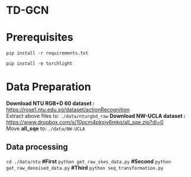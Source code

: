 # TD-GCN

# Prerequisites

```pip install -r requirements.txt```  <br />

```pip install -e torchlight```  <br />

# Data Preparation
**Download NTU RGB+D 60 dataset :** https://rose1.ntu.edu.sg/dataset/actionRecognition <br />
Extract above files to:  ```./data/nturgbd_raw```
**Download NW-UCLA dataset :** https://www.dropbox.com/s/10pcm4pksjy6mkq/all_sqe.zip?dl=0 <br />
Move  **all_sqe** to:  ```./data/NW-UCLA```

## Data processing
 ```cd ./data/ntu```
 **#First**
 ```python get_raw_skes_data.py```
 **#Second**
 ```python get_raw_denoised_data.py```
 **#Third**
 ```python seq_transformation.py```
  
